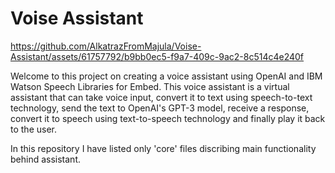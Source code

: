 # Voise Assistant


https://github.com/AlkatrazFromMajula/Voise-Assistant/assets/61757792/b9bb0ec5-f9a7-409c-9ac2-8c514c4e240f


Welcome to this project on creating a voice assistant using OpenAI and IBM Watson Speech Libraries for Embed. This voice assistant is a virtual assistant that can take voice input, convert it to text using speech-to-text technology, send the text to OpenAI's GPT-3 model, receive a response, convert it to speech using text-to-speech technology and finally play it back to the user.

In this repository I have listed only 'core' files discribing main functionality behind assistant.

